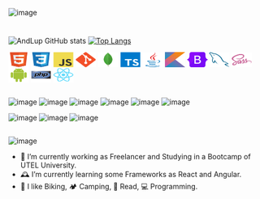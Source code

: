 ![image](https://user-images.githubusercontent.com/90223794/142571044-a3b2d93a-bbb2-4598-bfc1-b7ab759bd1ad.png)

#

![AndLup GitHub stats](https://github-readme-stats.vercel.app/api?username=AndLup&show_icons=true&theme=dark) [![Top Langs](https://github-readme-stats.vercel.app/api/top-langs/?username=andlup&layout=compact&theme=dark)](https://github.com/andlup/github-readme-stats)


<div style="display: inline_block">
  
  <img align="center" height="30"  width="40" src = "https://raw.githubusercontent.com/devicons/devicon/master/icons/html5/html5-original.svg" />
  <img align="center" height="30"  width="40" src = "https://raw.githubusercontent.com/devicons/devicon/master/icons/css3/css3-original.svg" />
  <img align="center" height="30"  width="40" src = "https://raw.githubusercontent.com/devicons/devicon/master/icons/javascript/javascript-original.svg" />
  <img align="center" height="30"  width="40" src = "https://raw.githubusercontent.com/devicons/devicon/master/icons/git/git-original.svg" />
  <img align="center" height="30"  width="40" src = "https://raw.githubusercontent.com/devicons/devicon/master/icons/mongodb/mongodb-original.svg" />
  <img align="center" height="30"  width="40" src = "https://raw.githubusercontent.com/devicons/devicon/master/icons/typescript/typescript-original.svg" />
  <img align="center" height="30"  width="40" src = "https://raw.githubusercontent.com/devicons/devicon/master/icons/java/java-original.svg" />
  <img align="center" height="30"  width="40" src = "https://raw.githubusercontent.com/devicons/devicon/master/icons/kotlin/kotlin-original.svg" />
  <img align="center" height="30"  width="40" src = "https://raw.githubusercontent.com/devicons/devicon/master/icons/bootstrap/bootstrap-original.svg" />
  <img align="center" height="30"  width="40" src = "https://raw.githubusercontent.com/devicons/devicon/master/icons/mysql/mysql-original.svg" />
  <img align="center" height="30"  width="40" src = "https://raw.githubusercontent.com/devicons/devicon/master/icons/sass/sass-original.svg" />
  <img align="center" height="30"  width="40" src = "https://raw.githubusercontent.com/devicons/devicon/master/icons/android/android-original.svg" />
  <img align="center" height="30"  width="40" src = "https://raw.githubusercontent.com/devicons/devicon/master/icons/php/php-original.svg" />
  <img align="center" height="30"  width="40" src = "https://raw.githubusercontent.com/devicons/devicon/master/icons/react/react-original.svg" />
</div>

##



![image](https://img.shields.io/badge/Node.js-43853D?style=for-the-badge&logo=node.js&logoColor=white)
![image](https://img.shields.io/badge/TypeScript-007ACC?style=for-the-badge&logo=typescript&logoColor=white)
![image](https://img.shields.io/badge/Java-ED8B00?style=for-the-badge&logo=java&logoColor=white)
![image](https://img.shields.io/badge/Netlify-00C7B7?style=for-the-badge&logo=netlify&logoColor=white)
![image](https://img.shields.io/badge/Microsoft_Excel-217346?style=for-the-badge&logo=microsoft-excel&logoColor=white)
![image](https://img.shields.io/badge/Microsoft_Office-D83B01?style=for-the-badge&logo=microsoft-office&logoColor=white)

![image](https://aleen42.github.io/badges/src/photoshop.svg)
![image](https://aleen42.github.io/badges/src/after_effects.svg)
![image](https://aleen42.github.io/badges/src/flash.svg)


##


![image](https://user-images.githubusercontent.com/90223794/142584008-417c05f9-2d29-47fa-b7d7-5580c969a7fd.png)
- 🔭 I’m currently working as Freelancer and Studying in a Bootcamp of UTEL University.
- 🕰️ I’m currently learning some Frameworks as React and Angular.
- 🚴‍ I like Biking, 🏕️ Camping, 📙 Read, 💻 Programming.
